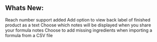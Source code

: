 Whats New:
----------------------
Reach number support added
Add option to view back label of finished product as a text
Choose which notes will be displayed when you share your formula notes
Choose to add missing ingredients when importing a formula from a CSV file